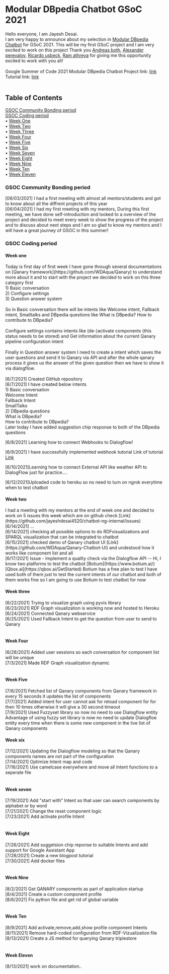 # Modular DBpedia Chatbot GSoC 2021 
Hello everyone, I am Jayesh Desai.<br /> 
I am very happy to announce about my selection in [Modular DBpedia Chatbot](https://summerofcode.withgoogle.com/projects/#5922382260207616) for GSoC 2021.
This will be my first GSoC project and I am very excited to work on this project Thank you [Andreas both](https://www.linkedin.com/in/andreas-both-94267222/), [Alexander perevalov](https://www.linkedin.com/in/alexander-perevalov-837780111/?lipi=urn%3Ali%3Apage%3Ad_flagship3_people_connections%3BU%2FpdNmPFSUqmoz82LyrZKA%3D%3D), [Ricardo usbeck](https://www.linkedin.com/in/ricardo-usbeck/?lipi=urn%3Ali%3Apage%3Ad_flagship3_people_connections%3BQQw%2Bvv%2FvRwmEwkG30ZxSsQ%3D%3D), [Ram athreya](https://www.linkedin.com/in/ramgathreya/?lipi=urn%3Ali%3Apage%3Ad_flagship3_people_connections%3BQQw%2Bvv%2FvRwmEwkG30ZxSsQ%3D%3D) for giving me this opportunity excited to work with you all!
<br />
<br />
Google Summer of Code 2021 Modular DBpedia Chatbot Project link: [link](https://github.com/dbpedia/chatbot-ng) <br />
Tutorial link: [link](https://jayeshdesai4520.github.io/DBpedia-GSoC-2021/about)
<br />
<br />

## Table of Contents
<a href="#community_period">GSOC Community Bonding period</a>   
<a href="#coding_period">GSOC Coding period</a><br /> 
<span>&#8226;</span> <a href="#coding_period_weekone">Week One</a><br /> 
<span>&#8226;</span> <a href="#coding_period_weektwo">Week Two</a><br /> 
<span>&#8226;</span> <a href="#coding_period_weekthree">Week Three</a> <br /> 
<span>&#8226;</span> <a href="#coding_period_weekfour">Week Four</a><br /> 
<span>&#8226;</span> <a href="#coding_period_weekfive">Week Five</a><br />
<span>&#8226;</span> <a href="#coding_period_weeksix">Week Six</a><br /> 
<span>&#8226;</span> <a href="#coding_period_weekseven">Week Seven</a><br /> 
<span>&#8226;</span> <a href="#coding_period_weekeight">Week Eight</a><br /> 
<span>&#8226;</span> <a href="#coding_period_weeknine">Week Nine</a><br /> 
<span>&#8226;</span> <a href="#coding_period_weekten">Week Ten</a><br /> 
<span>&#8226;</span> <a href="#coding_period_weekeleven">Week Eleven</a><br /> 


<h3 id="community_period">GSOC Community Bonding period</h3>

[06/03/2021] I had a first meeting with almost all mentors/students and got to know about all the diffrent projects of this year <br> 
[06/04/2021] I had my first meeting with my mentors, During this first meeting, we have done self-introduction and looked to a overview of the project and decided to meet every week to show the progress of the project and to discuss about next steps and I am so glad to know my mentors and I will have a great journey of GSOC in this summer!

<h3 id="coding_period">GSOC Coding period</h3>

<h4 id="coding_period_weekone">Week one</h4>
Today is first day of first week I have gone through several documentations on [Qanary framework](https://github.com/WDAqua/Qanary) to understand more about it 
and to start with the project we decided to work on this three category first <br /> 1) Basic conversation <br /> 2) Configure settings <br /> 3) Question answer system <br />
<br /> So in Basic conversation there will be intents like Welcome intent, Fallback intent, Smalltalks and DBpedia questions like What is DBpedia? How to contribute to DBpedia? <br /> <br />  Configure settings contains intents like (de-)activate components (this status needs to be stored) and Get information about the current Qanary pipeline configuration intent <br /> <br /> 
Finally in Question answer system I need to create a intent which saves the user questions and send it to Qanary via API and after the whole qanary process it gives us the answer of the given question then we have to show it via dialogflow. <br /> <br /> 
[6/7/2021] Created GitHub repository<br />
[6/7/2021] I have created below intents<br />
1) Basic conversation<br />
	 Welcome Intent<br />
	 Fallback Intent<br />
	 SmallTalks<br />
2) DBpedia questions<br />
	 What is DBpedia?<br />
	 How to contribute to DBpedia?<br />
Later today I have added suggestion chip response to both of the DBpedia questions

[6/8/2021] Learning how to connect Webhooks to Dialogflow!

[6/9/2021] I have successfully implemented webhook tutorial
Link of tutorial [Link](https://chatbotsjournal.com/step-by-step-guide-to-integrate-dialogflow-with-nodejs-aba949302caa)

[6/10/2021]Learning how to connect External API like weather API to DialogFlow just for practice....

[6/12/2021]Uploaded code to heroku so no need to turn on ngrok everytime when to test chatbot




<h4 id="coding_period_weektwo">Week two</h4>
I had a meeting with my mentors at the end of week one and decided to work on 5 issues this week which are on github check [Link](https://github.com/jayeshdesai4520/chatbot-ng-internal/issues)<br />
[6/14/2021] ...<br />
[6/14/2021] checking all possible options to do RDFvisualizations and SPARQL visualization that can be integrated to chatbot<br />
[6/15/2021] checked demo of Qanary chatbot UI [Link](https://github.com/WDAqua/Qanary-Chatbot-UI) and undestood how it works like component list and all<br />
[6/17/2021] Issue - Implement a quality check via the Dialogflow API  -- Hi, I know two platforms to test the chatbot [Botium](https://www.botium.ai/) [Qbox.ai](https://qbox.ai/GetStarted) Botium has a free plan to test I have used both of them just to test the current intents of our chatbot and both of them works fine so I am going to use Botium to test chatbot for now <br />



<h4 id="coding_period_weekthree">Week three</h4>
[6/22/2021] Trying to visualize graph using pyvis library<br />
[6/23/2021] RDF Graph visualization is working now and hosted to Heroku<br />
[6/24/2021] Connected Qanary webservice<br />
[6/25/2021] Used Fallback Intent to get the question from user to send to Qanary<br />
<br />

<h4 id="coding_period_weekfour">Week Four</h4>
[6/28/2021] Added user sessions so each conversation for component list will be unique<br />
[7/3/2021]  Made RDF Graph visualization dynamic<br />
<br />


<h4 id="coding_period_weekfive">Week Five</h4>
[7/6/2021] Fetched list of Qanary components from Qanary framework in every 15 seconds it updates the list of components<br />
[7/7/2021] Added intent for user cannot ask for reload component for for then 10 times otherwise it will give a 30 second timeout<br />
[7/9/2021] Used Fuzzyset library so now no need to use Dialogflow entity Advantage of using fuzzy set library is now no need to update Dialogfloe entity every time when there is some new component in the live list of Qanary components
<br />
<h4 id="coding_period_weeksix">Week six</h4>
[7/12/2021] Updating the Dialogflow modeling so that the Qanary components names are not part of the configuration	<br />
[7/14/2021] Optimize Intent map and code<br />
[7/16/2021] Use camelcase everywhere and move all Intent functions to a seperate file<br />
<br />
<h4 id="coding_period_weekseven">Week seven</h4>
[7/19/2021]	Add "start with" Intent so that user can search components by alphabet or by word<br />
[7/21/2021]	Change the reset component logic<br />
[7/23/2021]	Add activate profile Intent<br />
<br />
<h4 id="coding_period_weekeight">Week Eight</h4>
[7/26/2021]	Add suggetsion chip reponse to suitable Intents and add support for Google Assistant App<br />
[7/28/2021]	Create a new blogpost tutorial<br />
[7/30/2021]	Add docker files<br />
<br />
<h4 id="coding_period_weeknine">Week Nine</h4>
[8/2/2021]	Get QANARY components as part of application startup<br />
[8/4/2021]	Create a custom component profile<br />
[8/6/2021]	Fix python file and get rid of global variable<br />
<br />
<h4 id="coding_period_weekten">Week Ten</h4>
[8/9/2021]	Add activate,remove,add,show profile component Intents<br />
[8/11/2021]	Remove hard-coded configuration from RDF-Vizualization file<br />
[8/13/2021]	Create a JS method for querying Qanary triplestore<br />
<br />
<h4 id="coding_period_weekeleven">Week Eleven</h4>
[8/13/2021]	work on documentation..<br />
<br /> 




